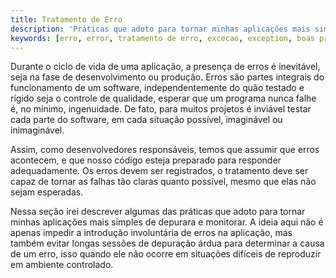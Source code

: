 ```yaml
---
title: Tratamento de Erro
description: 'Práticas que adoto para tornar minhas aplicações mais simples de depurara e monitorar, evitando longas sessões de depuração árdua para determinar a causa de um erro.'
keywords: [erro, error, tratamento de erro, excecao, exception, boas praticas]
---
```


Durante o ciclo de vida de uma aplicação, a presença de erros é inevitável, seja na fase de desenvolvimento ou produção. Erros são partes integrais do funcionamento de um software, independentemente do quão testado e rígido seja o controle de qualidade, esperar que um programa nunca falhe é, no mínimo, ingenuidade. De fato, para muitos projetos é inviável testar cada parte do software, em cada situação possível, imaginável ou inimaginável.

Assim, como desenvolvedores responsáveis, temos que assumir que erros acontecem, e que nosso código esteja preparado para responder adequadamente. Os erros devem ser registrados, o tratamento deve ser capaz de tornar as falhas tão claras quanto possível, mesmo que elas não sejam esperadas.

Nessa seção irei descrever algumas das práticas que adoto para tornar minhas aplicações mais simples de depurara e monitorar. A ideia aqui não é apenas impedir a introdução involuntária de erros na aplicação, mas também evitar longas sessões de depuração árdua para determinar a causa de um erro, isso quando ele não ocorre em situações difíceis de reproduzir em ambiente controlado.
